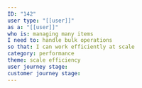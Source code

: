 ```yaml
---
ID: "142"
user type: "[[user]]"
as a: "[[user]]"
who is: managing many items
I need to: handle bulk operations
so that: I can work efficiently at scale
category: performance
theme: scale efficiency
user journey stage:
customer journey stage:
---
```

